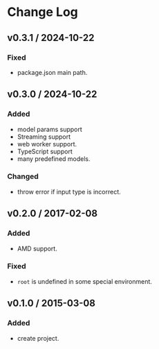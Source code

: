# Change Log

## v0.3.1 / 2024-10-22
### Fixed
- package.json main path.

## v0.3.0 / 2024-10-22
### Added
- model params support
- Streaming support
- web worker support.
- TypeScript support
- many predefined models.

### Changed
- throw error if input type is incorrect.

## v0.2.0 / 2017-02-08
### Added
- AMD support.

### Fixed
- `root` is undefined in some special environment.

## v0.1.0 / 2015-03-08
### Added
- create project.
